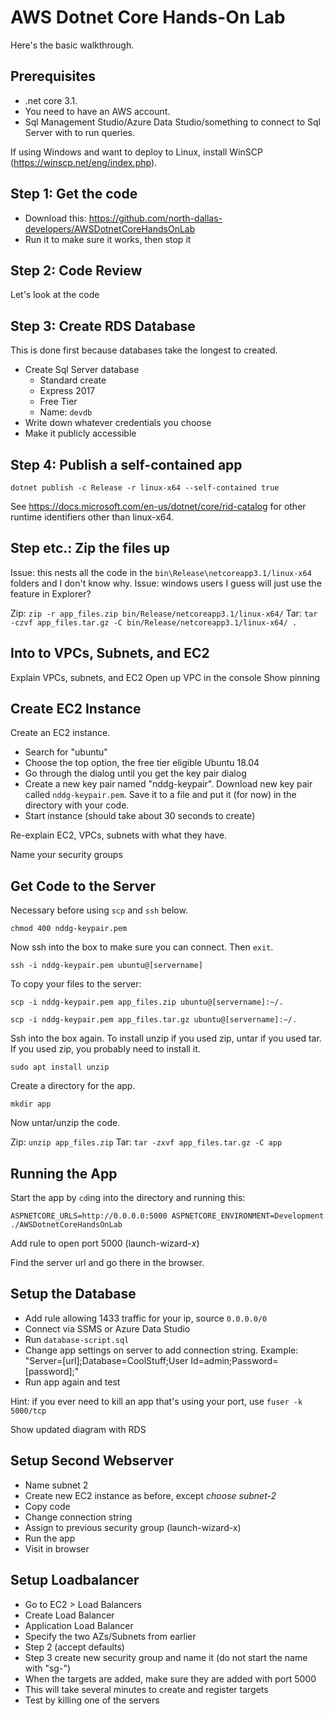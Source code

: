# AWS Dotnet Core Hands-On Lab

Here's the basic walkthrough.

## Prerequisites

* .net core 3.1.
* You need to have an AWS account.
* Sql Management Studio/Azure Data Studio/something to connect to Sql Server with to run queries.

If using Windows and want to deploy to Linux, install WinSCP (https://winscp.net/eng/index.php).

## Step 1: Get the code

* Download this: https://github.com/north-dallas-developers/AWSDotnetCoreHandsOnLab
* Run it to make sure it works, then stop it

## Step 2: Code Review

Let's look at the code

## Step 3: Create RDS Database

This is done first because databases take the longest to created.

* Create Sql Server database
    - Standard create
    - Express 2017
    - Free Tier
    - Name: `devdb`
* Write down whatever credentials you choose
* Make it publicly accessible

## Step 4: Publish a self-contained app

`dotnet publish -c Release -r linux-x64 --self-contained true`

See https://docs.microsoft.com/en-us/dotnet/core/rid-catalog for other runtime identifiers other than linux-x64.

## Step etc.: Zip the files up

Issue: this nests all the code in the `bin\Release\netcoreapp3.1/linux-x64` folders and I don't know why.
Issue: windows users I guess will just use the feature in Explorer?

Zip: `zip -r app_files.zip bin/Release/netcoreapp3.1/linux-x64/`
Tar: `tar -czvf app_files.tar.gz -C bin/Release/netcoreapp3.1/linux-x64/ .`

## Into to VPCs, Subnets, and EC2

Explain VPCs, subnets, and EC2
Open up VPC in the console
Show pinning

## Create EC2 Instance

Create an EC2 instance.

* Search for "ubuntu"
* Choose the top option, the free tier eligible Ubuntu 18.04
* Go through the dialog until you get the key pair dialog
* Create a new key pair named "nddg-keypair". Download new key pair called `nddg-keypair.pem`. Save it to a file and put it (for now) in the directory with your code.
* Start instance (should take about 30 seconds to create)

Re-explain EC2, VPCs, subnets with what they have.

Name your security groups

## Get Code to the Server

Necessary before using `scp` and `ssh` below.

`chmod 400 nddg-keypair.pem`

Now ssh into the box to make sure you can connect. Then `exit`.

`ssh -i nddg-keypair.pem ubuntu@[servername]`

To copy your files to the server:

`scp -i nddg-keypair.pem app_files.zip ubuntu@[servername]:~/.`

`scp -i nddg-keypair.pem app_files.tar.gz ubuntu@[servername]:~/.`

Ssh into the box again. To install unzip if you used zip, untar if you used tar. If you used zip, you probably need to install it.

`sudo apt install unzip`

Create a directory for the app.

`mkdir app`

Now untar/unzip the code.

Zip: `unzip app_files.zip`
Tar: `tar -zxvf app_files.tar.gz -C app`

## Running the App

Start the app by `cd`ing into the directory and running this:

`ASPNETCORE_URLS=http://0.0.0.0:5000 ASPNETCORE_ENVIRONMENT=Development ./AWSDotnetCoreHandsOnLab`

Add rule to open port 5000 (launch-wizard-*x*)

Find the server url and go there in the browser.

## Setup the Database

* Add rule allowing 1433 traffic for your ip, source `0.0.0.0/0`
* Connect via SSMS or Azure Data Studio
* Run `database-script.sql`
* Change app settings on server to add connection string. Example: "Server=[url];Database=CoolStuff;User Id=admin;Password=[password];"
* Run app again and test

Hint: if you ever need to kill an app that's using your port, use `fuser -k 5000/tcp`

Show updated diagram with RDS

## Setup Second Webserver

* Name subnet 2
* Create new EC2 instance as before, except *choose subnet-2*
* Copy code
* Change connection string
* Assign to previous security group (launch-wizard-x)
* Run the app
* Visit in browser


## Setup Loadbalancer

* Go to EC2 > Load Balancers
* Create Load Balancer
* Application Load Balancer
* Specify the two AZs/Subnets from earlier
* Step 2 (accept defaults)
* Step 3 create new security group and name it (do not start the name with "sg-")
* When the targets are added, make sure they are added with port 5000
* This will take several minutes to create and register targets
* Test by killing one of the servers

